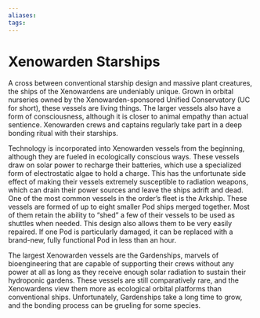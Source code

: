 ```yaml
---
aliases: 
tags: 
---
```


# Xenowarden Starships

A cross between conventional starship design and massive plant creatures, the ships of the Xenowardens are undeniably unique. Grown in orbital nurseries owned by the Xenowarden-sponsored Unified Conservatory (UC for short), these vessels are living things. The larger vessels also have a form of consciousness, although it is closer to animal empathy than actual sentience. Xenowarden crews and captains regularly take part in a deep bonding ritual with their starships.  
  
Technology is incorporated into Xenowarden vessels from the beginning, although they are fueled in ecologically conscious ways. These vessels draw on solar power to recharge their batteries, which use a specialized form of electrostatic algae to hold a charge. This has the unfortunate side effect of making their vessels extremely susceptible to radiation weapons, which can drain their power sources and leave the ships adrift and dead. One of the most common vessels in the order’s fleet is the Arkship. These vessels are formed of up to eight smaller Pod ships merged together. Most of them retain the ability to “shed” a few of their vessels to be used as shuttles when needed. This design also allows them to be very easily repaired. If one Pod is particularly damaged, it can be replaced with a brand-new, fully functional Pod in less than an hour.  
  
The largest Xenowarden vessels are the Gardenships, marvels of bioengineering that are capable of supporting their crews without any power at all as long as they receive enough solar radiation to sustain their hydroponic gardens. These vessels are still comparatively rare, and the Xenowardens view them more as ecological orbital platforms than conventional ships. Unfortunately, Gardenships take a long time to grow, and the bonding process can be grueling for some species.  
  

